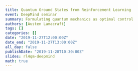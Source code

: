 ```yaml
---
title: Quantum Ground States from Reinforcement Learning
event: DeepMind seminar
summary: Formulating quantum mechanics as optimal control
authors: [Austen Lamacraft]
tags: []
categories: []
date: "2019-11-27T12:00:00Z"
date_end: "2019-11-27T13:00:00Z"
all_day: false
publishDate: "2019-11-28T10:30:00Z"
slides: rl4qm-deepmind
math: true
---
```

